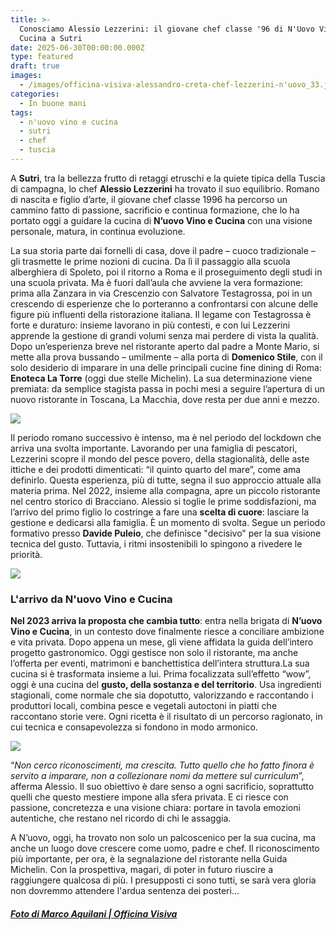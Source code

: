 ```yaml
---
title: >-
  Conosciamo Alessio Lezzerini: il giovane chef classe '96 di N'Uovo Vino e
  Cucina a Sutri
date: 2025-06-30T00:00:00.000Z
type: featured
draft: true
images:
  - /images/officina-visiva-alessandro-creta-chef-lezzerini-n'uovo_33.jpg
categories:
  - In buone mani
tags:
  - n'uovo vino e cucina
  - sutri
  - chef
  - tuscia
---
```


A **Sutri**, tra la bellezza frutto di retaggi etruschi e la quiete tipica della Tuscia di campagna, lo chef **Alessio Lezzerini** ha trovato il suo equilibrio. Romano di nascita e figlio d’arte, il giovane chef classe 1996 ha percorso un cammino fatto di passione, sacrificio e continua formazione, che lo ha portato oggi a guidare la cucina di **N’uovo Vino e Cucina** con una visione personale, matura, in continua evoluzione.

La sua storia parte dai fornelli di casa, dove il padre – cuoco tradizionale – gli trasmette le prime nozioni di cucina. Da lì il passaggio alla scuola alberghiera di Spoleto, poi il ritorno a Roma e il proseguimento degli studi in una scuola privata. Ma è fuori dall’aula che avviene la vera formazione: prima alla Zanzara in via Crescenzio con Salvatore Testagrossa, poi in un crescendo di esperienze che lo porteranno a confrontarsi con alcune delle figure più influenti della ristorazione italiana. Il legame con Testagrossa è forte e duraturo: insieme lavorano in più contesti, e con lui Lezzerini apprende la gestione di grandi volumi senza mai perdere di vista la qualità. Dopo un’esperienza breve nel ristorante aperto dal padre a Monte Mario, si mette alla prova bussando – umilmente – alla porta di **Domenico Stile**, con il solo desiderio di imparare in una delle principali cucine fine dining di Roma: **Enoteca La Torre** (oggi due stelle Michelin). La sua determinazione viene premiata: da semplice stagista passa in pochi mesi a seguire l’apertura di un nuovo ristorante in Toscana, La Macchia, dove resta per due anni e mezzo.

![](/images/officina-visiva-alessandro-creta-chef-lezzerini-n'uovo_34.jpg)

Il periodo romano successivo è intenso, ma è nel periodo del lockdown che arriva una svolta importante. Lavorando per una famiglia di pescatori, Lezzerini scopre il mondo del pesce povero, della stagionalità, delle aste ittiche e dei prodotti dimenticati: “il quinto quarto del mare”, come ama definirlo. Questa esperienza, più di tutte, segna il suo approccio attuale alla materia prima. Nel 2022, insieme alla compagna, apre un piccolo ristorante nel centro storico di Bracciano. Alessio si toglie le prime soddisfazioni, ma l’arrivo del primo figlio lo costringe a fare una **scelta di cuore**: lasciare la gestione e dedicarsi alla famiglia. È un momento di svolta. Segue un periodo formativo presso **Davide Puleio**, che definisce "decisivo" per la sua visione tecnica del gusto. Tuttavia, i ritmi insostenibili lo spingono a rivedere le priorità.

![](/images/officina-visiva-alessandro-creta-chef-lezzerini-n'uovo_17.jpg)

### L'arrivo da N'uovo Vino e Cucina

**Nel 2023 arriva la proposta che cambia tutto**: entra nella brigata di **N’uovo Vino e Cucina**, in un contesto dove finalmente riesce a conciliare ambizione e vita privata. Dopo appena un mese, gli viene affidata la guida dell’intero progetto gastronomico. Oggi gestisce non solo il ristorante, ma anche l’offerta per eventi, matrimoni e banchettistica dell’intera struttura.La sua cucina si è trasformata insieme a lui. Prima focalizzata sull’effetto “wow”, oggi è una cucina del **gusto, della sostanza e del territorio**. Usa ingredienti stagionali, come normale che sia dopotutto, valorizzando e raccontando i produttori locali, combina pesce e vegetali autoctoni in piatti che raccontano storie vere. Ogni ricetta è il risultato di un percorso ragionato, in cui tecnica e consapevolezza si fondono in modo armonico.

![](/images/officina-visiva-alessandro-creta-chef-lezzerini-n'uovo_23.jpg)

“*Non cerco riconoscimenti, ma crescita. Tutto quello che ho fatto finora è servito a imparare, non a collezionare nomi da mettere sul curriculum*”, afferma Alessio. Il suo obiettivo è dare senso a ogni sacrificio, soprattutto quelli che questo mestiere impone alla sfera privata. E ci riesce con passione, concretezza e una visione chiara: portare in tavola emozioni autentiche, che restano nel ricordo di chi le assaggia.

A N’uovo, oggi, ha trovato non solo un palcoscenico per la sua cucina, ma anche un luogo dove crescere come uomo, padre e chef. Il riconoscimento più importante, per ora, è la segnalazione del ristorante nella Guida Michelin. Con la prospettiva, magari, di poter in futuro riuscire a raggiungere qualcosa di più. I presupposti ci sono tutti, se sarà vera gloria non dovremmo attendere l'ardua sentenza dei posteri...

##### [Foto di Marco Aquilani | Officina Visiva](https://www.officinavisiva.it)
